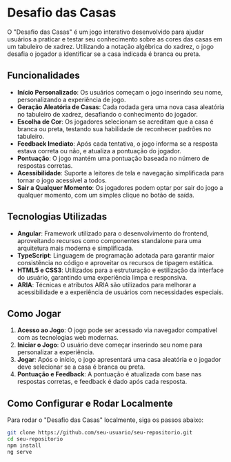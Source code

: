 # Desafio das Casas

O "Desafio das Casas" é um jogo interativo desenvolvido para ajudar usuários a praticar e testar seu conhecimento sobre as cores das casas em um tabuleiro de xadrez. Utilizando a notação algébrica do xadrez, o jogo desafia o jogador a identificar se a casa indicada é branca ou preta.

## Funcionalidades

- **Início Personalizado**: Os usuários começam o jogo inserindo seu nome, personalizando a experiência de jogo.
- **Geração Aleatória de Casas**: Cada rodada gera uma nova casa aleatória no tabuleiro de xadrez, desafiando o conhecimento do jogador.
- **Escolha de Cor**: Os jogadores selecionam se acreditam que a casa é branca ou preta, testando sua habilidade de reconhecer padrões no tabuleiro.
- **Feedback Imediato**: Após cada tentativa, o jogo informa se a resposta estava correta ou não, e atualiza a pontuação do jogador.
- **Pontuação**: O jogo mantém uma pontuação baseada no número de respostas corretas.
- **Acessibilidade**: Suporte a leitores de tela e navegação simplificada para tornar o jogo acessível a todos.
- **Sair a Qualquer Momento**: Os jogadores podem optar por sair do jogo a qualquer momento, com um simples clique no botão de saída.

## Tecnologias Utilizadas

- **Angular**: Framework utilizado para o desenvolvimento do frontend, aproveitando recursos como componentes standalone para uma arquitetura mais moderna e simplificada.
- **TypeScript**: Linguagem de programação adotada para garantir maior consistência no código e aproveitar os recursos de tipagem estática.
- **HTML5 e CSS3**: Utilizados para a estruturação e estilização da interface do usuário, garantindo uma experiência limpa e responsiva.
- **ARIA**: Técnicas e atributos ARIA são utilizados para melhorar a acessibilidade e a experiência de usuários com necessidades especiais.

## Como Jogar

1. **Acesso ao Jogo**: O jogo pode ser acessado via navegador compatível com as tecnologias web modernas.
2. **Iniciar o Jogo**: O usuário deve começar inserindo seu nome para personalizar a experiência.
3. **Jogar**: Após o início, o jogo apresentará uma casa aleatória e o jogador deve selecionar se a casa é branca ou preta.
4. **Pontuação e Feedback**: A pontuação é atualizada com base nas respostas corretas, e feedback é dado após cada resposta.

## Como Configurar e Rodar Localmente

Para rodar o "Desafio das Casas" localmente, siga os passos abaixo:

```bash
git clone https://github.com/seu-usuario/seu-repositorio.git
cd seu-repositorio
npm install
ng serve
